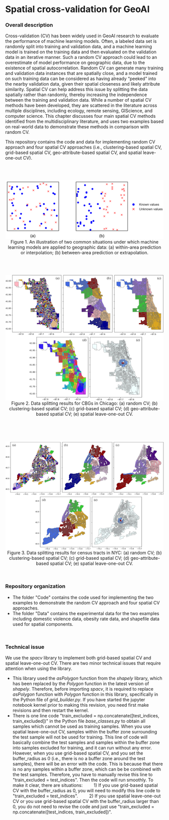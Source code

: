 # Spatial cross-validation for GeoAI

### Overall description
Cross-validation (CV) has been widely used in GeoAI research to evaluate the performance of machine learning models. Often, a labeled data set is randomly split into training and validation data, and a machine learning model is trained on the training data and then evaluated on the validation data in an iterative manner. Such a random CV approach could lead to an overestimate of model performance on geographic data, due to the existence of spatial autocorrelation. Random CV can generate many training and validation data instances that are spatially close, and a model trained on such training data can be considered as having already “peeked” into the nearby validation data, given their spatial closeness and likely attribute similarity. Spatial CV can help address this issue by splitting the data spatially rather than randomly, thereby increasing the independence between the training and validation data. While a number of spatial CV methods have been developed, they are scattered in the literature across multiple disciplines, including ecology, remote sensing, GIScience, and computer science. This chapter discusses four main spatial CV methods identified from the multidisciplinary literature, and uses two examples based on real-world data to demonstrate these methods in comparison with random CV.

This repository contains the code and data for implementing random CV approach and four spatial CV approaches (i.e., clustering-based spatial CV, grid-based spatial CV, geo-attribute-based spatial CV, and spatial leave-one-out CV).


<br />
<br />

<p align="center">
<img align="center" src="Fig/interpolation&extrapolation.png" width="600" />
<br />
Figure 1. An illustration of two common situations under which machine learning models are applied to geographic data: (a) within-area prediction or interpolation; (b) between-area prediction or extrapolation.
</p>

<br />
<br />
<p align="center">
<img align="center" src="Fig/Chicago_splitting.png" width="600" />
<br />
Figure 2. Data splitting results for CBGs in Chicago: (a) random CV; (b) clustering-based spatial CV; (c) grid-based spatial CV; (d) geo-attribute-based spatial CV; (e) spatial leave-one-out CV.
</p>
<br />

<br />
<br />
<p align="center">
<img align="center" src="Fig/NYC_splitting.png" width="600" />
<br />
Figure 3. Data splitting results for census tracts in NYC: (a) random CV; (b) clustering-based spatial CV; (c) grid-based spatial CV; (d) geo-attribute-based spatial CV; (e) spatial leave-one-out CV.
</p>
<br />



### Repository organization

* The folder "Code" contains the code used for implementing the two examples to demonstrate the random CV approach and four spatial CV approaches.
* The folder "Data" contains the experimental data for the two examples including domestic violence data, obesity rate data, and shapefile data used for spatial components.
<br />

### Technical issue
We use the *spacv* library to implement both grid-based spatial CV and spatial leave-one-out CV. There are two minor technical issues that require attention when using the library. 
* This library used the *asPolygon* function from the *shapely* library, which has been replaced by the *Polygon* function in the latest version of *shapely*. Therefore, before importing *spacv*, it is required to replace *asPolygon* function with *Polygon* function in this library, specifically in the Python file of *grid_builder.py*. If you have started the jupyter notebook kernel prior to making this revision, you need first make revisions and then restart the kernel.      
* There is one line code "train_excluded = np.concatenate([test_indices, train_excluded])" in the Python file *base_classes.py* to obtain all samples which cannot be used as training samples. When you use spatial leave-one-out CV, samples within the buffer zone surrounding the test sample will not be used for training. This line of code will basically combine the test samples and samples within the buffer zone into samples excluded for training, and it can run without any error. However, when you use grid-based spatial CV, and you set the buffer_radius as 0 (i.e., there is no a buffer zone around the test samples), there will be an error with the code. This is because that there is no any samples within a buffer zone, which can be be combined with the test samples. Therefore, you have to manually revise this line to "train_excluded = test_indices". Then the code will run smoothly. To make it clear, there are situations:
&nbsp;&nbsp;&nbsp;&nbsp;&nbsp;&nbsp;&nbsp;&nbsp;1) If you use grid-based spatial CV with the buffer_radius as 0, you will need to modify this line code to "train_excluded = test_indices".
&nbsp;&nbsp;&nbsp;&nbsp;&nbsp;&nbsp;&nbsp;&nbsp;2) If you use spatial leave-one-out CV or you use grid-based spatial CV with the buffer_radius larger than 0, you do not need to revise the code and just use "train_excluded = np.concatenate([test_indices, train_excluded])".
